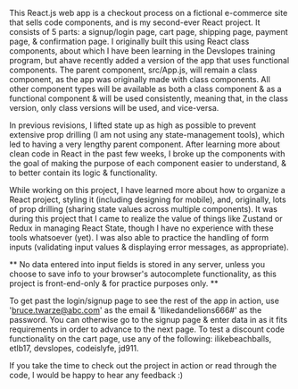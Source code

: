 This React.js web app is a checkout process on a fictional e-commerce site that sells code components, and is my second-ever React project. It consists of 5 parts: a signup/login page, cart page, shipping page, payment page, & confirmation page. I originally built this using React class components, about which I have been learning in the Devslopes training program, but ahave recently added a version of the app that uses functional components. The parent component, src/App.js, will remain a class component, as the app was originally made with class components. All other component types will be available as both a class component & as a functional component & will be used consistently, meaning that, in the class version, only class versions will be used, and vice-versa.

In previous revisions, I lifted state up as high as possible to prevent extensive prop drilling (I am not using any state-management tools), which led to having a very lengthy parent component. After learning more about clean code in React in the past few weeks, I broke up the components with the goal of making the purpose of each component easier to understand, & to better contain its logic & functionality.

While working on this project, I have learned more about how to organize a React project, styling it (including designing for mobile), and, originally, lots of prop drilling (sharing state values across multiple components). It was during this project that I came to realize the value of things like Zustand or Redux in managing React State, though I have no experience with these tools whatsoever (yet). I was also able to practice the handling of form inputs (validating input values & displaying error messages, as appropriate).

** No data entered into input fields is stored in any server, unless you choose to save info to your browser's autocomplete functionality, as this project is front-end-only & for practice purposes only. **

To get past the login/signup page to see the rest of the app in action, use 'bruce.twarze@abc.com' as the email & 'Ilikedandelions666#' as the password. You can otherwise go to the signup page & enter data in as it fits requirements in order to advance to the next page. To test a discount code functionality on the cart page, use any of the following: ilikebeachballs, etlb17, devslopes, codeislyfe, jd911.

If you take the time to check out the project in action or read through the code, I would be happy to hear any feedback :)
